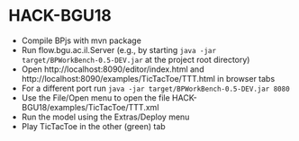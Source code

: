 # HACK-BGU18

* Compile BPjs with mvn package
* Run flow.bgu.ac.il.Server (e.g., by  starting `java -jar target/BPWorkBench-0.5-DEV.jar` at the project root directory)
* Open http://localhost:8090/editor/index.html and http://localhost:8090/examples/TicTacToe/TTT.html in browser tabs
* For a different port run `java -jar target/BPWorkBench-0.5-DEV.jar 8080`
* Use the File/Open menu to open the file HACK-BGU18/examples/TicTacToe/TTT.xml
* Run the model using the Extras/Deploy menu
* Play TicTacToe in the other (green) tab
